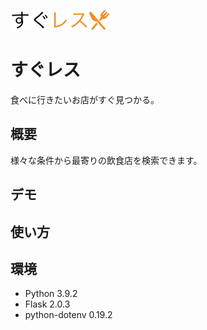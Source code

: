 ![すぐレス Image](application/static/images/sugures_icon.png)

# すぐレス
食べに行きたいお店がすぐ見つかる。

## 概要
様々な条件から最寄りの飲食店を検索できます。

## デモ
## 使い方

## 環境
- Python 3.9.2
- Flask 2.0.3
- python-dotenv 0.19.2

